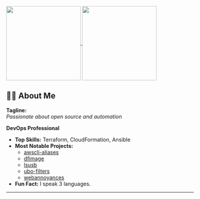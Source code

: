 <a href="https://github.com/anuraghazra/github-readme-stats">
  <img height=200 align="center" src="https://github-readme-stats.vercel.app/api?username=LanikSJ&show_icons=true&theme=transparent" />
</a>
<a href="https://github.com/anuraghazra/convoychat">
  <img height=200 align="center" src="https://github-readme-stats.vercel.app/api/top-langs/?username=LanikSJ&show_icons=true&theme=transparent&layout=compact&langs_count=8&card_width=320" />
</a>

## 👨‍💻 About Me

**Tagline:**  
_Passionate about open source and automation_

**DevOps Professional**

- **Top Skills:** Terraform, CloudFormation, Ansible
- **Most Notable Projects:**
  - [awscli-aliases](https://github.com/LanikSJ/awscli-aliases)
  - [dfimage](https://github.com/LanikSJ/dfimage)
  - [lsusb](https://github.com/LanikSJ/lsusb)
  - [ubo-filters](https://github.com/LanikSJ/ubo-filters)
  - [webannoyances](https://github.com/LanikSJ/webannoyances)
- **Fun Fact:** I speak 3 languages.

---

